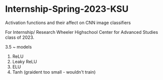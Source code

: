 # Internship-Spring-2023-KSU
Activation functions and their affect on CNN image classifiers


For Internship/ Research Wheeler Highschool Center for Advanced Studies class of 2023.

3.5 ~ models 

1. ReLU
2. Leaky ReLU
3. ELU
4. Tanh (graident too small - wouldn't train)
